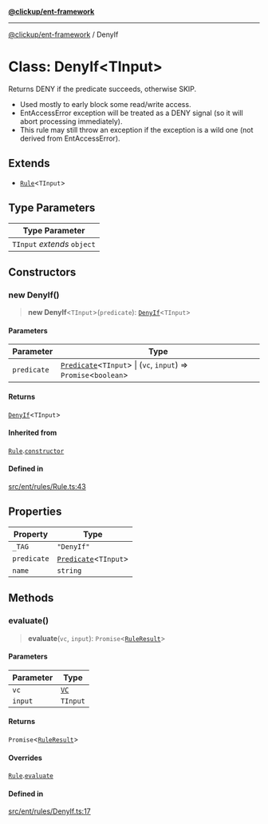 [**@clickup/ent-framework**](../README.md)

***

[@clickup/ent-framework](../globals.md) / DenyIf

# Class: DenyIf\<TInput\>

Returns DENY if the predicate succeeds, otherwise SKIP.
- Used mostly to early block some read/write access.
- EntAccessError exception will be treated as a DENY signal (so it will abort
  processing immediately).
- This rule may still throw an exception if the exception is a wild one (not
  derived from EntAccessError).

## Extends

- [`Rule`](Rule.md)\<`TInput`\>

## Type Parameters

| Type Parameter |
| ------ |
| `TInput` *extends* `object` |

## Constructors

### new DenyIf()

> **new DenyIf**\<`TInput`\>(`predicate`): [`DenyIf`](DenyIf.md)\<`TInput`\>

#### Parameters

| Parameter | Type |
| ------ | ------ |
| `predicate` | [`Predicate`](../interfaces/Predicate.md)\<`TInput`\> \| (`vc`, `input`) => `Promise`\<`boolean`\> |

#### Returns

[`DenyIf`](DenyIf.md)\<`TInput`\>

#### Inherited from

[`Rule`](Rule.md).[`constructor`](Rule.md#constructors)

#### Defined in

[src/ent/rules/Rule.ts:43](https://github.com/clickup/ent-framework/blob/master/src/ent/rules/Rule.ts#L43)

## Properties

| Property | Type |
| ------ | ------ |
| `_TAG` | `"DenyIf"` |
| `predicate` | [`Predicate`](../interfaces/Predicate.md)\<`TInput`\> |
| `name` | `string` |

## Methods

### evaluate()

> **evaluate**(`vc`, `input`): `Promise`\<[`RuleResult`](../interfaces/RuleResult.md)\>

#### Parameters

| Parameter | Type |
| ------ | ------ |
| `vc` | [`VC`](VC.md) |
| `input` | `TInput` |

#### Returns

`Promise`\<[`RuleResult`](../interfaces/RuleResult.md)\>

#### Overrides

[`Rule`](Rule.md).[`evaluate`](Rule.md#evaluate)

#### Defined in

[src/ent/rules/DenyIf.ts:17](https://github.com/clickup/ent-framework/blob/master/src/ent/rules/DenyIf.ts#L17)
